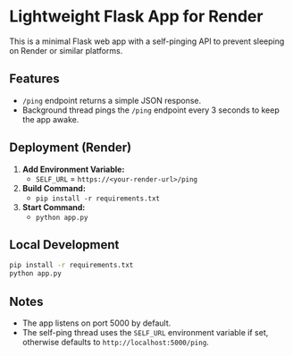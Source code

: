 # Lightweight Flask App for Render

This is a minimal Flask web app with a self-pinging API to prevent sleeping on Render or similar platforms.

## Features
- `/ping` endpoint returns a simple JSON response.
- Background thread pings the `/ping` endpoint every 3 seconds to keep the app awake.

## Deployment (Render)
1. **Add Environment Variable:**
   - `SELF_URL` = `https://<your-render-url>/ping`
2. **Build Command:**
   - `pip install -r requirements.txt`
3. **Start Command:**
   - `python app.py`

## Local Development
```sh
pip install -r requirements.txt
python app.py
```

## Notes
- The app listens on port 5000 by default.
- The self-ping thread uses the `SELF_URL` environment variable if set, otherwise defaults to `http://localhost:5000/ping`.

